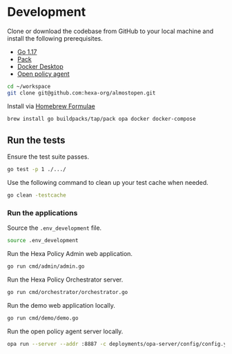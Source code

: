 # Development 

Clone or download the codebase from GitHub to your local machine and install the following prerequisites.

* [Go 1.17](https://go.dev)
* [Pack](https://buildpacks.io)
* [Docker Desktop](https://www.docker.com/products/docker-desktop)
* [Open policy agent](https://www.openpolicyagent.org)

```bash
cd ~/workspace
git clone git@github.com:hexa-org/almostopen.git
```

Install via [Homebrew Formulae](https://formulae.brew.sh)

```bash
brew install go buildpacks/tap/pack opa docker docker-compose
```

## Run the tests

Ensure the test suite passes.

```bash
go test -p 1 ./.../
```

Use the following command to clean up your test cache when needed.

```bash
go clean -testcache
```

### Run the applications

Source the `.env_development` file.

```bash
source .env_development
```

Run the Hexa Policy Admin web application.

```bash
go run cmd/admin/admin.go
```

Run the Hexa Policy Orchestrator server.

```bash
go run cmd/orchestrator/orchestrator.go
```

Run the demo web application locally.

```bash
go run cmd/demo/demo.go
```

Run the open policy agent server locally.

```bash
opa run --server --addr :8887 -c deployments/opa-server/config/config.yaml
```
